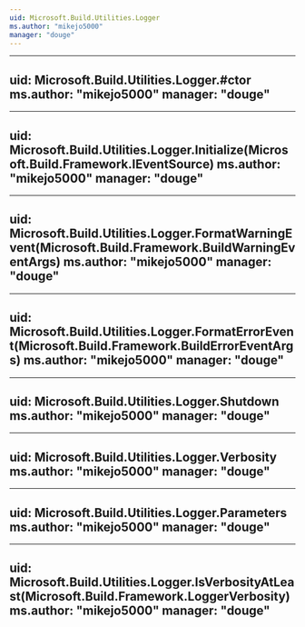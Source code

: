 ```yaml
---
uid: Microsoft.Build.Utilities.Logger
ms.author: "mikejo5000"
manager: "douge"
---
```


---
uid: Microsoft.Build.Utilities.Logger.#ctor
ms.author: "mikejo5000"
manager: "douge"
---

---
uid: Microsoft.Build.Utilities.Logger.Initialize(Microsoft.Build.Framework.IEventSource)
ms.author: "mikejo5000"
manager: "douge"
---

---
uid: Microsoft.Build.Utilities.Logger.FormatWarningEvent(Microsoft.Build.Framework.BuildWarningEventArgs)
ms.author: "mikejo5000"
manager: "douge"
---

---
uid: Microsoft.Build.Utilities.Logger.FormatErrorEvent(Microsoft.Build.Framework.BuildErrorEventArgs)
ms.author: "mikejo5000"
manager: "douge"
---

---
uid: Microsoft.Build.Utilities.Logger.Shutdown
ms.author: "mikejo5000"
manager: "douge"
---

---
uid: Microsoft.Build.Utilities.Logger.Verbosity
ms.author: "mikejo5000"
manager: "douge"
---

---
uid: Microsoft.Build.Utilities.Logger.Parameters
ms.author: "mikejo5000"
manager: "douge"
---

---
uid: Microsoft.Build.Utilities.Logger.IsVerbosityAtLeast(Microsoft.Build.Framework.LoggerVerbosity)
ms.author: "mikejo5000"
manager: "douge"
---
